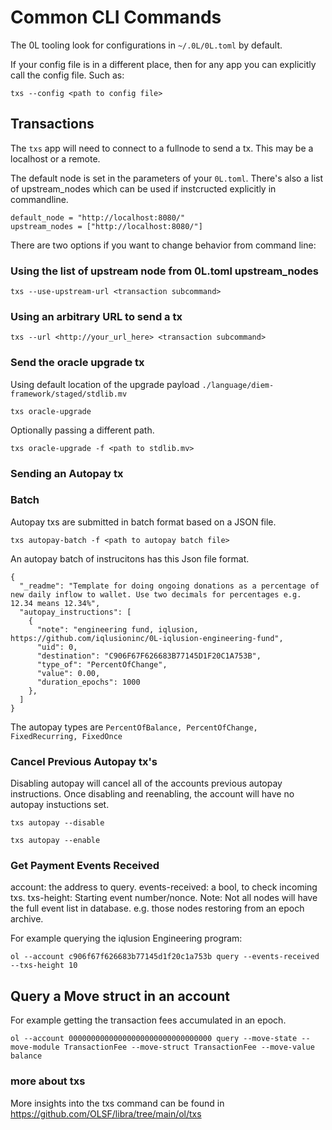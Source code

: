 # Common CLI Commands

The 0L tooling look for configurations in `~/.0L/0L.toml` by default.

If your config file is in a different place, then for any app you can explicitly call the config file. Such as:

`txs --config <path to config file>`

## Transactions

The `txs` app will need to connect to a fullnode to send a tx. This may be a localhost or a remote.

The default node is set in the parameters of your `0L.toml`. There's also a list of upstream_nodes which can be used if instcructed explicitly in commandline.

```
default_node = "http://localhost:8080/"
upstream_nodes = ["http://localhost:8080/"]
```

There are two options if you want to change behavior from command line:

### Using the list of upstream node from 0L.toml upstream_nodes
```
txs --use-upstream-url <transaction subcommand>
```

### Using an arbitrary URL to send a tx
```
txs --url <http://your_url_here> <transaction subcommand>
```

### Send the oracle upgrade tx

Using default location of the upgrade payload `./language/diem-framework/staged/stdlib.mv`
```
txs oracle-upgrade
```

Optionally passing a different path.
```
txs oracle-upgrade -f <path to stdlib.mv>
```

### Sending an Autopay tx

### Batch

Autopay txs are submitted in batch format based on a JSON file.

```
txs autopay-batch -f <path to autopay batch file>
```

An autopay batch of instrucitons has this Json file format.
```
{
  "_readme": "Template for doing ongoing donations as a percentage of new daily inflow to wallet. Use two decimals for percentages e.g. 12.34 means 12.34%",
  "autopay_instructions": [
    {
      "note": "engineering fund, iqlusion, https://github.com/iqlusioninc/0L-iqlusion-engineering-fund",
      "uid": 0,
      "destination": "C906F67F626683B77145D1F20C1A753B",
      "type_of": "PercentOfChange",
      "value": 0.00,
      "duration_epochs": 1000
    },
  ]
}

```

The autopay types are `PercentOfBalance, PercentOfChange, FixedRecurring, FixedOnce`

### Cancel Previous Autopay tx's

Disabling autopay will cancel all of the accounts previous autopay instructions. Once disabling and reenabling, the account will have no autopay instuctions set.

```
txs autopay --disable
```

```
txs autopay --enable
```
### Get Payment Events Received
account: the address to query.
events-received: a bool, to check incoming txs.
txs-height: Starting event number/nonce. Note: Not all nodes will have the full event list in database. e.g. those nodes restoring from an epoch archive.

For example querying the iqlusion Engineering program:
```
ol --account c906f67f626683b77145d1f20c1a753b query --events-received --txs-height 10
```

## Query a Move struct in an account

For example getting the transaction fees accumulated in an epoch.
```
ol --account 00000000000000000000000000000000 query --move-state --move-module TransactionFee --move-struct TransactionFee --move-value balance
```

### more about txs

More insights into the txs command can be found in
https://github.com/OLSF/libra/tree/main/ol/txs
